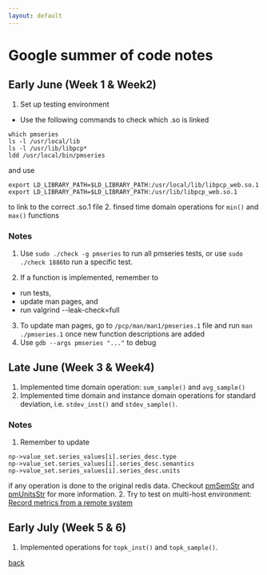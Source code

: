 ```yaml
---
layout: default
---
```


# Google summer  of code notes

## Early June (Week 1 & Week2)
1. Set up testing environment
* Use the following commands to check which .so is linked
```
which pmseries
ls -l /usr/local/lib
ls -l /usr/lib/libpcp*
ldd /usr/local/bin/pmseries
```
and use
```
export LD_LIBRARY_PATH=$LD_LIBRARY_PATH:/usr/local/lib/libpcp_web.so.1
export LD_LIBRARY_PATH=$LD_LIBRARY_PATH:/usr/lib/libpcp_web.so.1
```
to link to the correct .so.1 file
2. finsed time domain operations for `min()` and `max()` functions


### Notes
1. Use `sudo ./check -g pmseries` to run all pmseries tests, or use `sudo ./check 1886`to run a specific test.

2. If a function is implemented, remember to 
* run tests,
* update man pages, and
* run valgrind --leak-check=full
3. To update man pages, go to `/pcp/man/man1/pmseries.1` file and run `man ./pmseries.1` once new function descriptions are added
4. Use `gdb --args pmseries "..."` to debug

## Late June (Week 3 & Week4)
1. Implemented time domain operation: `sum_sample()` and `avg_sample()`
2. Implemented time domain and instance domain operations for standard deviation, i.e. `stdev_inst()` and `stdev_sample()`.

### Notes
1. Remember to update 
```
np->value_set.series_values[i].series_desc.type
np->value_set.series_values[i].series_desc.semantics
np->value_set.series_values[i].series_desc.units
```
if any operation is done to the original redis data.
Checkout 
[pmSemStr](https://man7.org/linux/man-pages/man3/pmsemstr.3.html) and
[pmUnitsStr](https://man7.org/linux/man-pages/man3/pmUnitsStr.3.html) for more information.
2. Try to test on multi-host environment: 
[Record metrics from a remote system](https://pcp.readthedocs.io/en/latest/QG/RecordMetricsFromRemoteSystem.html)

## Early July (Week 5 & 6)
1. Implemented operations for `topk_inst()` and `topk_sample()`.

[back](./)
